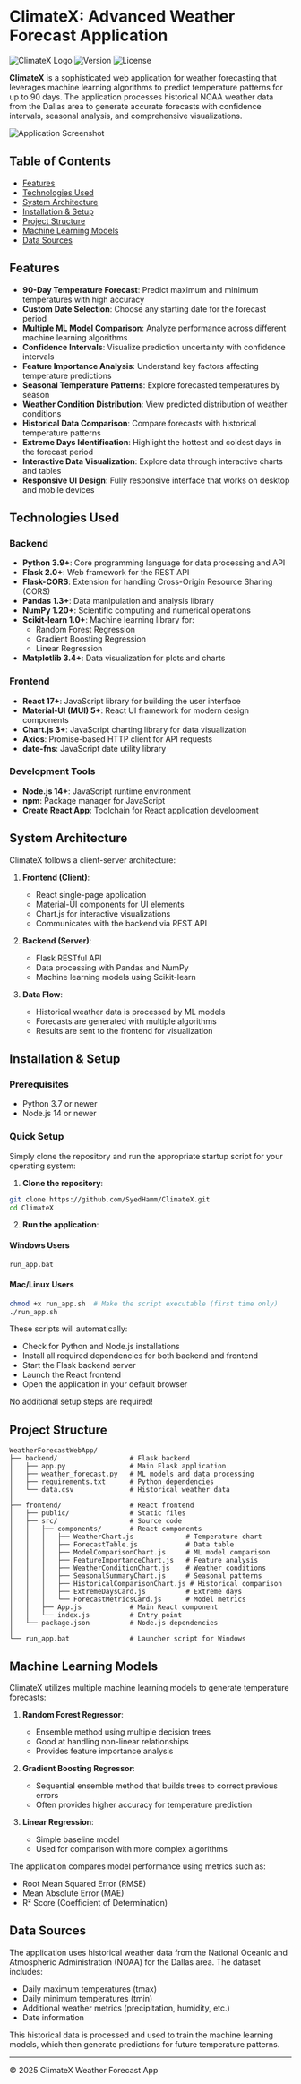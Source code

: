 # ClimateX: Advanced Weather Forecast Application

![ClimateX Logo](https://img.shields.io/badge/ClimateX-Weather%20Forecast-blue)
![Version](https://img.shields.io/badge/version-1.0.0-green)
![License](https://img.shields.io/badge/license-MIT-orange)

**ClimateX** is a sophisticated web application for weather forecasting that leverages machine learning algorithms to predict temperature patterns for up to 90 days. The application processes historical NOAA weather data from the Dallas area to generate accurate forecasts with confidence intervals, seasonal analysis, and comprehensive visualizations.

![Application Screenshot](https://via.placeholder.com/800x400?text=ClimateX+Weather+Forecast+App)

## Table of Contents

- [Features](#features)
- [Technologies Used](#technologies-used)
- [System Architecture](#system-architecture)
- [Installation & Setup](#installation--setup)
- [Project Structure](#project-structure)
- [Machine Learning Models](#machine-learning-models)
- [Data Sources](#data-sources)

## Features

- **90-Day Temperature Forecast**: Predict maximum and minimum temperatures with high accuracy
- **Custom Date Selection**: Choose any starting date for the forecast period
- **Multiple ML Model Comparison**: Analyze performance across different machine learning algorithms
- **Confidence Intervals**: Visualize prediction uncertainty with confidence intervals
- **Feature Importance Analysis**: Understand key factors affecting temperature predictions
- **Seasonal Temperature Patterns**: Explore forecasted temperatures by season
- **Weather Condition Distribution**: View predicted distribution of weather conditions
- **Historical Data Comparison**: Compare forecasts with historical temperature patterns
- **Extreme Days Identification**: Highlight the hottest and coldest days in the forecast period
- **Interactive Data Visualization**: Explore data through interactive charts and tables
- **Responsive UI Design**: Fully responsive interface that works on desktop and mobile devices

## Technologies Used

### Backend

- **Python 3.9+**: Core programming language for data processing and API
- **Flask 2.0+**: Web framework for the REST API
- **Flask-CORS**: Extension for handling Cross-Origin Resource Sharing (CORS)
- **Pandas 1.3+**: Data manipulation and analysis library
- **NumPy 1.20+**: Scientific computing and numerical operations
- **Scikit-learn 1.0+**: Machine learning library for:
  - Random Forest Regression
  - Gradient Boosting Regression
  - Linear Regression
- **Matplotlib 3.4+**: Data visualization for plots and charts

### Frontend

- **React 17+**: JavaScript library for building the user interface
- **Material-UI (MUI) 5+**: React UI framework for modern design components
- **Chart.js 3+**: JavaScript charting library for data visualization
- **Axios**: Promise-based HTTP client for API requests
- **date-fns**: JavaScript date utility library

### Development Tools

- **Node.js 14+**: JavaScript runtime environment
- **npm**: Package manager for JavaScript
- **Create React App**: Toolchain for React application development

## System Architecture

ClimateX follows a client-server architecture:

1. **Frontend (Client)**:
   - React single-page application
   - Material-UI components for UI elements
   - Chart.js for interactive visualizations
   - Communicates with the backend via REST API

2. **Backend (Server)**:
   - Flask RESTful API
   - Data processing with Pandas and NumPy
   - Machine learning models using Scikit-learn

3. **Data Flow**:
   - Historical weather data is processed by ML models
   - Forecasts are generated with multiple algorithms
   - Results are sent to the frontend for visualization

## Installation & Setup

### Prerequisites

- Python 3.7 or newer
- Node.js 14 or newer

### Quick Setup

Simply clone the repository and run the appropriate startup script for your operating system:

1. **Clone the repository**:
```bash
git clone https://github.com/SyedHamm/ClimateX.git
cd ClimateX
```

2. **Run the application**:

#### Windows Users
```bash
run_app.bat
```

#### Mac/Linux Users
```bash
chmod +x run_app.sh  # Make the script executable (first time only)
./run_app.sh
```

These scripts will automatically:
- Check for Python and Node.js installations
- Install all required dependencies for both backend and frontend
- Start the Flask backend server
- Launch the React frontend
- Open the application in your default browser

No additional setup steps are required!

## Project Structure

```
WeatherForecastWebApp/
├── backend/                  # Flask backend
│   ├── app.py                # Main Flask application
│   ├── weather_forecast.py   # ML models and data processing
│   ├── requirements.txt      # Python dependencies
│   └── data.csv              # Historical weather data
│
├── frontend/                 # React frontend
│   ├── public/               # Static files
│   ├── src/                  # Source code
│   │   ├── components/       # React components
│   │   │   ├── WeatherChart.js             # Temperature chart
│   │   │   ├── ForecastTable.js            # Data table
│   │   │   ├── ModelComparisonChart.js     # ML model comparison
│   │   │   ├── FeatureImportanceChart.js   # Feature analysis
│   │   │   ├── WeatherConditionChart.js    # Weather conditions
│   │   │   ├── SeasonalSummaryChart.js     # Seasonal patterns
│   │   │   ├── HistoricalComparisonChart.js # Historical comparison
│   │   │   ├── ExtremeDaysCard.js          # Extreme days
│   │   │   └── ForecastMetricsCard.js      # Model metrics
│   │   ├── App.js            # Main React component
│   │   └── index.js          # Entry point
│   └── package.json          # Node.js dependencies
│
└── run_app.bat               # Launcher script for Windows
```

## Machine Learning Models

ClimateX utilizes multiple machine learning models to generate temperature forecasts:

1. **Random Forest Regressor**:
   - Ensemble method using multiple decision trees
   - Good at handling non-linear relationships
   - Provides feature importance analysis

2. **Gradient Boosting Regressor**:
   - Sequential ensemble method that builds trees to correct previous errors
   - Often provides higher accuracy for temperature prediction

3. **Linear Regression**:
   - Simple baseline model
   - Used for comparison with more complex algorithms

The application compares model performance using metrics such as:
- Root Mean Squared Error (RMSE)
- Mean Absolute Error (MAE)
- R² Score (Coefficient of Determination)

## Data Sources

The application uses historical weather data from the National Oceanic and Atmospheric Administration (NOAA) for the Dallas area. The dataset includes:

- Daily maximum temperatures (tmax)
- Daily minimum temperatures (tmin)
- Additional weather metrics (precipitation, humidity, etc.)
- Date information

This historical data is processed and used to train the machine learning models, which then generate predictions for future temperature patterns.

---

© 2025 ClimateX Weather Forecast App
